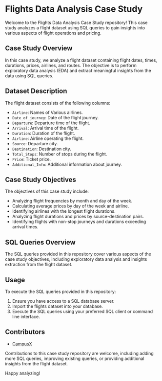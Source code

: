# Flights Data Analysis Case Study

Welcome to the Flights Data Analysis Case Study repository! This case study analyzes a flight dataset using SQL queries to gain insights into various aspects of flight operations and pricing.

## Case Study Overview

In this case study, we analyze a flight dataset containing flight dates, times, durations, prices, airlines, and routes. The objective is to perform exploratory data analysis (EDA) and extract meaningful insights from the data using SQL queries.

## Dataset Description

The flight dataset consists of the following columns:
- `Airline`: Names of Various airlines.
- `Date_of_journey`: Date of the flight journey.
- `Departure`: Departure time of the flight.
- `Arrival`: Arrival time of the flight.
- `Duration`: Duration of the flight.
- `Airline`: Airline operating the flight.
- `Source`: Departure city.
- `Destination`: Destination city.
- `Total_Stops`: Number of stops during the flight.
- `Price`: Ticket price.
- `Additional_Info`: Additional information about journey.

## Case Study Objectives

The objectives of this case study include:
- Analyzing flight frequencies by month and day of the week.
- Calculating average prices by day of the week and airline.
- Identifying airlines with the longest flight durations.
- Analyzing flight durations and prices by source-destination pairs.
- Identifying flights with non-stop journeys and durations exceeding arrival times.

## SQL Queries Overview

The SQL queries provided in this repository cover various aspects of the case study objectives, including exploratory data analysis and insights extraction from the flight dataset.

## Usage

To execute the SQL queries provided in this repository:
1. Ensure you have access to a SQL database server.
2. Import the flights dataset into your database.
3. Execute the SQL queries using your preferred SQL client or command line interface.

## Contributors

- [CampusX](https://github.com/CampusX)

Contributions to this case study repository are welcome, including adding more SQL queries, improving existing queries, or providing additional insights from the flight dataset.

Happy analyzing!


